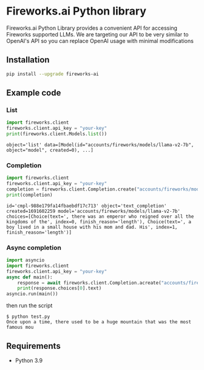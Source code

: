 # Fireworks.ai Python library

Fireworks.ai Python Library provides a convenient API for accessing Fireworks supported LLMs. We are targeting our API to be very similar to OpenAI's API so you can replace OpenAI usage with minimal modifications

## Installation

```sh
pip install --upgrade fireworks-ai
```

## Example code
### List
```python
import fireworks.client
fireworks.client.api_key = "your-key"
print(fireworks.client.Models.list())
```

```
object='list' data=[Model(id="accounts/fireworks/models/llama-v2-7b", object="model", created=0), ...]
```

### Completion

```python
import fireworks.client
fireworks.client.api_key = "your-key"
completion = fireworks.client.Completion.create("accounts/fireworks/models/llama-v2-7b", "Once upon a time", temperature=0.7, n=2, max_tokens=16)
print(completion)
```

```
id='cmpl-988e179fa14fbaebdf17c713' object='text_completion' created=1691602259 model='accounts/fireworks/models/llama-v2-7b' choices=[Choice(text=', there was an emperor who reigned over all the kingdoms of the', index=0, finish_reason='length'), Choice(text=', a boy lived in a small house with his mom and dad. His', index=1, finish_reason='length')]
```

### Async completion

```python
import asyncio
import fireworks.client
fireworks.client.api_key = "your-key"
async def main():
    response = await fireworks.client.Completion.acreate("accounts/fireworks/models/llama-v2-7b", "Once upon a time", echo=True, max_tokens=16)
    print(response.choices[0].text)
asyncio.run(main())
```

then run the script
```
$ python test.py
Once upon a time, there used to be a huge mountain that was the most famous mou
```


## Requirements

- Python 3.9
